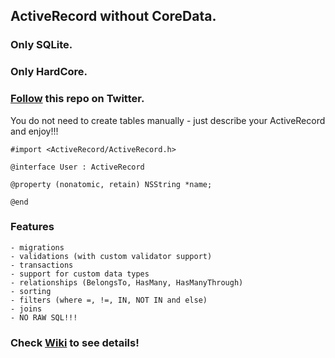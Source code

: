 ## ActiveRecord without CoreData.
### Only SQLite.
### Only HardCore.

### [Follow](https://twitter.com/#!/iactiverecord) this repo on Twitter.

You do not need to create tables manually - just describe your ActiveRecord and enjoy!!!

    #import <ActiveRecord/ActiveRecord.h>

    @interface User : ActiveRecord

    @property (nonatomic, retain) NSString *name;

    @end
    
### Features

    - migrations
    - validations (with custom validator support)
    - transactions
    - support for custom data types
    - relationships (BelongsTo, HasMany, HasManyThrough)
    - sorting
    - filters (where =, !=, IN, NOT IN and else)
    - joins
    - NO RAW SQL!!!

### Check [Wiki](https://github.com/AlexDenisov/iActiveRecord/wiki) to see details!
